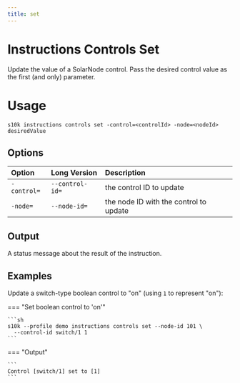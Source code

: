 ```yaml
---
title: set
---
```

# Instructions Controls Set

Update the value of a SolarNode control. Pass the desired control value as the first (and only)
parameter.

# Usage

```
s10k instructions controls set -control=<controlId> -node=<nodeId> desiredValue
```

## Options

<div markdown="1" class="options-explicit-col-widths">

| Option | Long Version | Description |
|:-------|:-------------|:------------|
| `-control=` | `--control-id=` | the control ID to update |
| `-node=` | `--node-id=` | the node ID with the control to update |

</div>

## Output

A status message about the result of the instruction.

## Examples

Update a switch-type boolean control to "on" (using `1` to represent "on"):

=== "Set boolean control to 'on'"

	```sh
	s10k --profile demo instructions controls set --node-id 101 \
	  --control-id switch/1 1
	```

=== "Output"

	```
	Control [switch/1] set to [1]
	```
